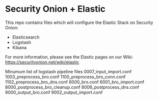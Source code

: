 # Security Onion + Elastic
This repo contains files which will configure the Elastic Stack on Security Onion:
* Elasticsearch
* Logstash
* Kibana

For more information, please see the Elastic pages on our Wiki:
https://securityonion.net/wiki/elastic


Minumum list of logstash pipeline files
0007_input_import.conf
1003_preprocess_bro.conf
1100_preprocess_bro_conn.conf
1102_preprocess_bro_dns.conf
6000_bro.conf
6001_bro_import.conf
8000_postprocess_bro_cleanup.conf
8006_postprocess_dns.conf
9000_output_bro.conf
9002_output_import.conf